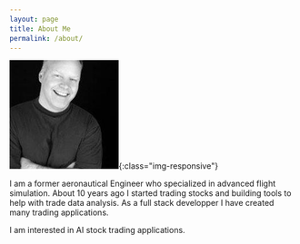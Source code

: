 ```yaml
---
layout: page
title: About Me
permalink: /about/
---
```

![image-title-here](../images/sth.jpeg){:class="img-responsive"}

I am a former aeronautical Engineer who specialized in advanced flight simulation.
About 10 years ago I started trading stocks and building tools to help with trade data analysis.
As a full stack developper I have created many trading applications.

I am interested in AI stock trading applications.
